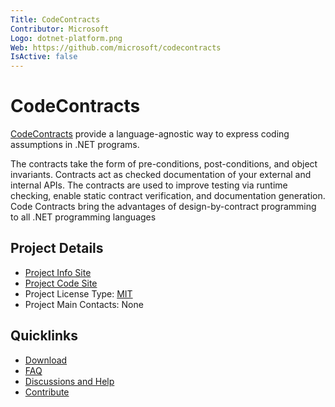 ```yaml
---
Title: CodeContracts
Contributor: Microsoft
Logo: dotnet-platform.png
Web: https://github.com/microsoft/codecontracts
IsActive: false
---
```

# CodeContracts

[CodeContracts](https://github.com/microsoft/codecontracts) provide a language-agnostic way to express coding assumptions in .NET programs.

The contracts take the form of pre-conditions, post-conditions, and object invariants. Contracts act as checked documentation of your external and internal APIs. The contracts are used to improve testing via runtime checking, enable static contract verification, and documentation generation. Code Contracts bring the advantages of design-by-contract programming to all .NET programming languages

## Project Details

* [Project Info Site](https://github.com/microsoft/codecontracts)
* [Project Code Site](https://github.com/microsoft/codecontracts)
* Project License Type: [MIT](https://github.com/microsoft/CodeContracts/blob/master/LICENSE.txt)
* Project Main Contacts: None

## Quicklinks

* [Download](https://visualstudiogallery.msdn.microsoft.com/1ec7db13-3363-46c9-851f-1ce455f66970)
* [FAQ](http://research.microsoft.com/en-us/projects/contracts/faq.aspx)
* [Discussions and Help](http://social.msdn.microsoft.com/Forums/en-US/codecontracts/threads)
* [Contribute](https://github.com/microsoft/CodeContracts/blob/master/CONTRIBUTING.md)
